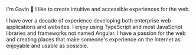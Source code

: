 I'm Gavin 👋  I like to create intuitive and accessible experiences for the web.

I have over a decade of experience developing both enterprise web applications and websites.  I enjoy using TypeScript and most JavaScript libraries and frameworks not named Angular.  I have a passion for the web and creating places that make someone's experience on the internet as enjoyable and usable as possible.
